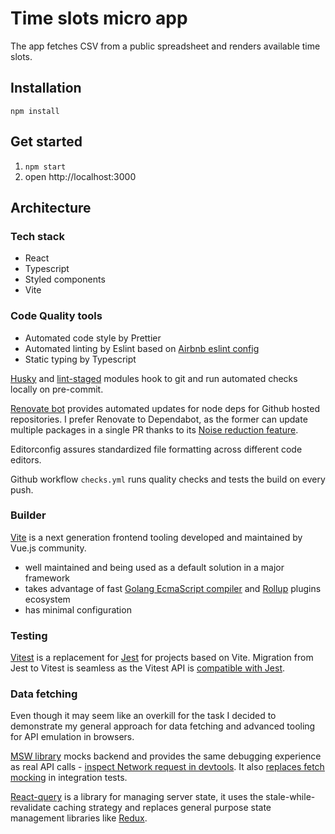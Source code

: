 # Time slots micro app

The app fetches CSV from a public spreadsheet and renders available time slots.

## Installation

`npm install`

## Get started

1. `npm start`
2. open http://localhost:3000

## Architecture

### Tech stack

- React
- Typescript
- Styled components
- Vite

### Code Quality tools

- Automated code style by Prettier
- Automated linting by Eslint based on [Airbnb eslint config](https://www.npmjs.com/package/eslint-config-airbnb)
- Static typing by Typescript

[Husky](https://github.com/typicode/husky) and [lint-staged](https://github.com/okonet/lint-staged#readme) modules hook to git and run automated checks locally on pre-commit.

[Renovate bot](https://docs.renovatebot.com/#why-use-renovate) provides automated updates for node deps for Github hosted repositories. I prefer Renovate to Dependabot, as the former can update multiple packages in a single PR thanks to its [Noise reduction feature](https://docs.renovatebot.com/noise-reduction/).

Editorconfig assures standardized file formatting across different code editors.

Github workflow `checks.yml` runs quality checks and tests the build on every push.

### Builder

[Vite](https://vitejs.dev/) is a next generation frontend tooling developed and maintained by Vue.js community.

- well maintained and being used as a default solution in a major framework
- takes advantage of fast [Golang EcmaScript compiler](https://esbuild.github.io/) and [Rollup](https://rollupjs.org/guide/en/) plugins ecosystem
- has minimal configuration

### Testing

[Vitest](https://vitest.dev/) is a replacement for [Jest](https://jestjs.io/) for projects based on Vite. Migration from Jest to Vitest is seamless as the Vitest API is [compatible with Jest](https://vitest.dev/guide/migration.html#migrating-from-jest).

### Data fetching

Even though it may seem like an overkill for the task I decided to demonstrate my general approach for data fetching and advanced tooling for API emulation in browsers.

[MSW library](https://mswjs.io/) mocks backend and provides the same debugging experience as real API calls - [inspect Network request in devtools](https://mswjs.io/docs/#why-service-workers). It also [replaces fetch mocking](https://kentcdodds.com/blog/stop-mocking-fetch) in integration tests.

[React-query](https://react-query.tanstack.com/) is a library for managing server state, it uses the stale-while-revalidate caching strategy and replaces general purpose state management libraries like [Redux](https://redux.js.org/).


